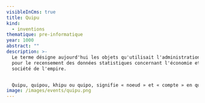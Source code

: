 ```yaml
---
visibleInCms: true
title: Quipu
kind:
  - inventions
thematique: pre-informatique
year: 1000
abstract: ""
description: >-
  Le terme désigne aujourd'hui les objets qu'utilisait l'administration inca
  pour le recensement des données statistiques concernant l'économie et la
  société de l'empire.


  Quipu, quipou, khipu ou quipo, signifie « noeud » et « compte » en quechua. Le terme désigne aujourd'hui les objets qu'utilisait l'administration inca pour le recensement des données statistiques concernant l'économie et la société de l'empire. En l'absence d'écriture, l'administration figurait les entiers naturels à l'aide de successions de noeuds le long de cordelettes de diverses couleurs fixées à une corde : l'ensemble constituait un quipu. Il est toutefois possible qu'une partie des quipus ait véhiculé une information d'un autre type, notamment des mots-clefs comme payé ou vendu, voire de véritables textes.
image: /images/events/quipu.png
---
```

